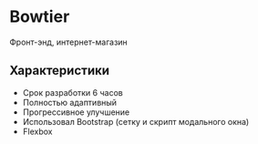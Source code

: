# Bowtier
Фронт-энд, интернет-магазин

## Характеристики

* Срок разработки 6 часов
* Полностью адаптивный
* Прогрессивное улучшение
* Использовал Bootstrap (сетку и скрипт модального окна)
* Flexbox
